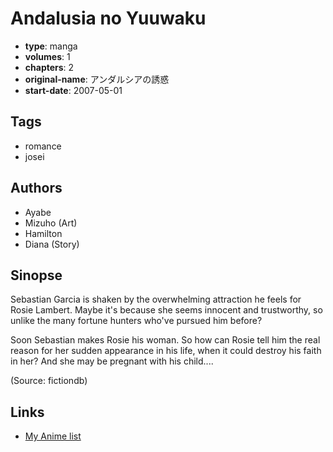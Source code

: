 # Andalusia no Yuuwaku

-   **type**: manga
-   **volumes**: 1
-   **chapters**: 2
-   **original-name**: アンダルシアの誘惑
-   **start-date**: 2007-05-01

## Tags

-   romance
-   josei

## Authors

-   Ayabe
-   Mizuho (Art)
-   Hamilton
-   Diana (Story)

## Sinopse

Sebastian Garcia is shaken by the overwhelming attraction he feels for Rosie Lambert. Maybe it's because she seems innocent and trustworthy, so unlike the many fortune hunters who've pursued him before?

Soon Sebastian makes Rosie his woman. So how can Rosie tell him the real reason for her sudden appearance in his life, when it could destroy his faith in her? And she may be pregnant with his child....

(Source: fictiondb)

## Links

-   [My Anime list](https://myanimelist.net/manga/29313/Andalusia_no_Yuuwaku)
